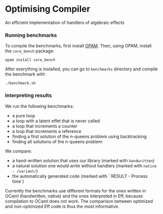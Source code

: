 Optimising Compiler
==================

An efficient implementation of handlers of algebraic effects

### Running benchmarks

To compile the benchmarks, first install [OPAM](https://opam.ocaml.org).
Then, using OPAM, install the `core_bench` package:

    opam install core_bench

After everything is installed, you can go to `benchmarks` directory and compile the benchmark with

    ./benchmark.sh
    

### Interpreting results

We run the following benchmarks:

* a pure loop
* a loop with a latent effet that is never called
* a loop that increments a counter
* a loop that increments a reference
* finding a first solution of the n-queens problem using backtracking
* finding all solutions of the n-queens problem

We compare:

* a hand-written solution that uses our library (marked with `handwritten`)
* a natural solution one would write without handlers (marked with `native - /variant/`)
* the automatically generated code (marked with ``RESULT - Process time`)

Currently the benchmarks use different formats for the ones written in OCaml (handwritten, native) and the ones interpreted in Eff, because compilation to OCaml does not work. 
The comparison between optimized and non-optimized Eff code is thus the most informative.

